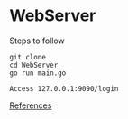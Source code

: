 # WebServer

Steps to follow
```
git clone
cd WebServer
go run main.go

Access 127.0.0.1:9090/login
```

[References](https://astaxie.gitbooks.io/build-web-application-with-golang/en/03.0.html)
